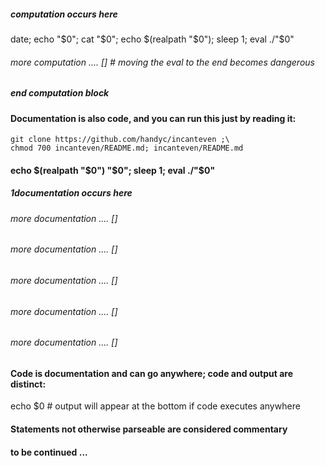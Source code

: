 ##### computation occurs here
date; echo "$0"; cat "$0"; echo $(realpath "$0"); sleep 1; eval ./"$0"
###### more computation .... [] # moving the eval to the end becomes dangerous
##### end computation block
#### Documentation is also code, and you can run this just by reading it:
```
git clone https://github.com/handyc/incanteven ;\
chmod 700 incanteven/README.md; incanteven/README.md
```
#### echo $(realpath "$0") "$0"; sleep 1; eval ./"$0"
##### 1documentation occurs here
###### more documentation .... []
###### more documentation .... []
###### more documentation .... []
###### more documentation .... []
###### more documentation .... []
#### Code is documentation and can go anywhere; code and output are distinct:
echo $0 # output will appear at the bottom if code executes anywhere
#### Statements not otherwise parseable are considered commentary
####
#### to be continued ...

